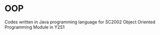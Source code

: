 # OOP

Codes written in Java programming language for SC2002 Object Oriented Programming Module in Y2S1
